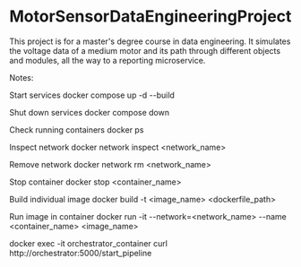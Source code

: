# MotorSensorDataEngineeringProject
This project is for a master's degree course in data engineering. It simulates the voltage data of a medium motor and its path through different objects and modules, all the way to a reporting microservice.


Notes:

Start services
docker compose up -d --build

Shut down services
docker compose down

Check running containers
docker ps

Inspect network
docker network inspect <network_name>

Remove network
docker network rm <network_name>    

Stop container
docker stop <container_name>

Build individual image
docker build -t <image_name> <dockerfile_path>

Run image in container
docker run -it --network=<network_name> --name <container_name> <image_name>

docker exec -it orchestrator_container curl http://orchestrator:5000/start_pipeline
